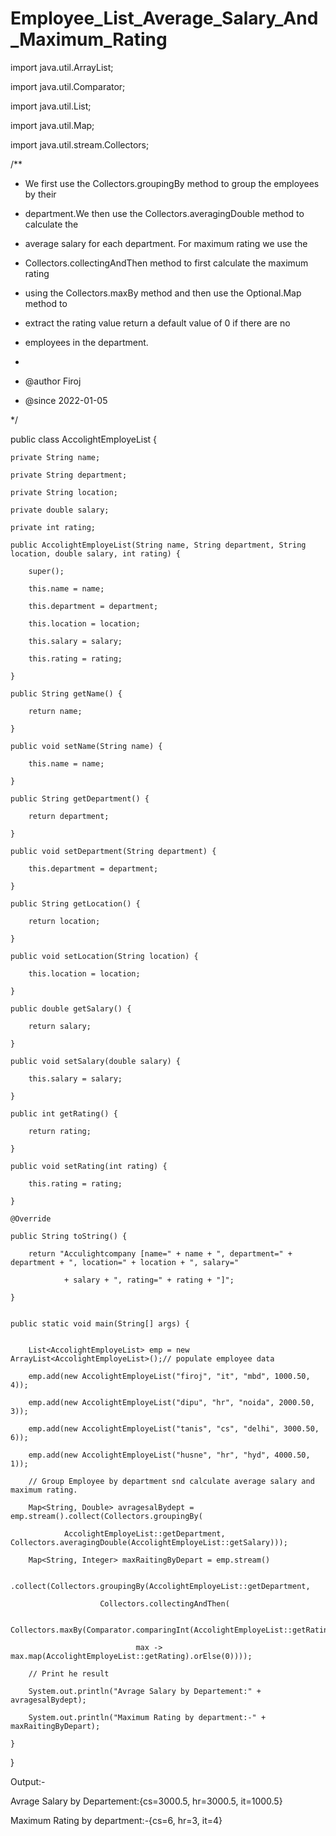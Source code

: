 # Employee_List_Average_Salary_And_Maximum_Rating

import java.util.ArrayList;

import java.util.Comparator;

import java.util.List;

import java.util.Map;

import java.util.stream.Collectors;

/**
 * We first use the Collectors.groupingBy method to group the employees by their
 
 * department.We then use the Collectors.averagingDouble method to calculate the
 
 * average salary for each department. For maximum rating we use the
 
 * Collectors.collectingAndThen method to first calculate the maximum rating
 
 * using the Collectors.maxBy method and then use the Optional.Map method to
 
 * extract the rating value return a default value of 0 if there are no
 
 * employees in the department.
 * 
 * @author Firoj
 
 * @since 2022-01-05
 
 */
 
public class AccolightEmployeList {

	private String name;
  
	private String department;
  
	private String location;
  
	private double salary;
  
	private int rating;

	public AccolightEmployeList(String name, String department, String location, double salary, int rating) {
  
		super();
    
		this.name = name;
    
		this.department = department;
    
		this.location = location;
    
		this.salary = salary;
    
		this.rating = rating;
    
	}

	public String getName() {
  
		return name;
    
	}

	public void setName(String name) {
  
		this.name = name;
    
	}

	public String getDepartment() {
  
		return department;
    
	}

	public void setDepartment(String department) {
  
		this.department = department;
    
	}

	public String getLocation() {
  
		return location;
    
	}

	public void setLocation(String location) {
  
		this.location = location;
    
	}

	public double getSalary() {
  
		return salary;
    
	}

	public void setSalary(double salary) {
  
		this.salary = salary;
    
	}

	public int getRating() {
  
		return rating;
    
	}

	public void setRating(int rating) {
  
		this.rating = rating;
    
	}

	@Override
  
	public String toString() {
  
		return "Acculightcompany [name=" + name + ", department=" + department + ", location=" + location + ", salary="
    
				+ salary + ", rating=" + rating + "]";
        
	}
  

	public static void main(String[] args) {
  

		List<AccolightEmployeList> emp = new ArrayList<AccolightEmployeList>();// populate employee data
    
		emp.add(new AccolightEmployeList("firoj", "it", "mbd", 1000.50, 4));
    
		emp.add(new AccolightEmployeList("dipu", "hr", "noida", 2000.50, 3));
    
		emp.add(new AccolightEmployeList("tanis", "cs", "delhi", 3000.50, 6));
    
		emp.add(new AccolightEmployeList("husne", "hr", "hyd", 4000.50, 1));

		// Group Employee by department snd calculate average salary and maximum rating.
    
		Map<String, Double> avragesalBydept = emp.stream().collect(Collectors.groupingBy(
    
				AccolightEmployeList::getDepartment, Collectors.averagingDouble(AccolightEmployeList::getSalary)));

		Map<String, Integer> maxRaitingByDepart = emp.stream()
    
				.collect(Collectors.groupingBy(AccolightEmployeList::getDepartment,
        
						Collectors.collectingAndThen(
            
								Collectors.maxBy(Comparator.comparingInt(AccolightEmployeList::getRating)),
                
								max -> max.map(AccolightEmployeList::getRating).orElse(0))));
                
		// Print he result
    
		System.out.println("Avrage Salary by Departement:" + avragesalBydept);
    
		System.out.println("Maximum Rating by department:-" + maxRaitingByDepart);
    
	}


}

Output:-

Avrage Salary by Departement:{cs=3000.5, hr=3000.5, it=1000.5}

Maximum Rating by department:-{cs=6, hr=3, it=4}
